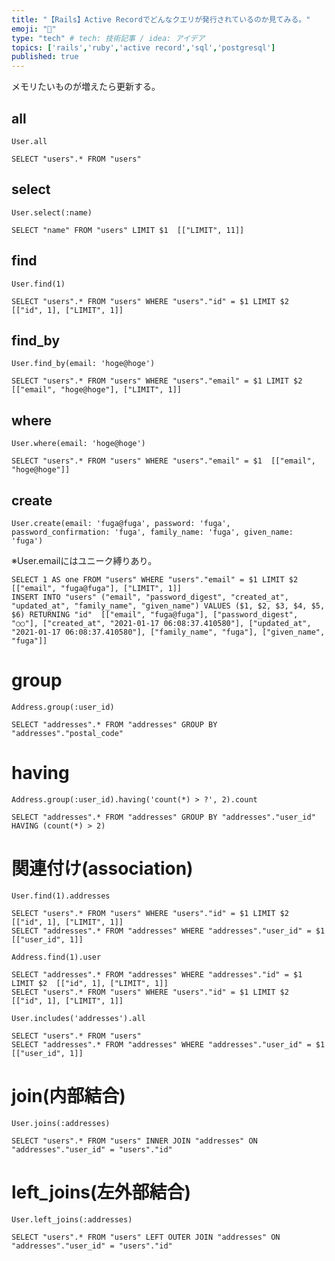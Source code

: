 ```yaml
---
title: "【Rails】Active Recordでどんなクエリが発行されているのか見てみる。"
emoji: "🌊"
type: "tech" # tech: 技術記事 / idea: アイデア
topics: ['rails','ruby','active record','sql','postgresql']
published: true
---
```

メモリたいものが増えたら更新する。
## all
```ruby:Rails
User.all
```
```sql:SQL
SELECT "users".* FROM "users"
```
## select
```ruby:Rails
User.select(:name)
```
```sql:SQL
SELECT "name" FROM "users" LIMIT $1  [["LIMIT", 11]]
```
## find
```ruby:Rails
User.find(1)
```
```sql:SQL
SELECT "users".* FROM "users" WHERE "users"."id" = $1 LIMIT $2  [["id", 1], ["LIMIT", 1]]
```
## find_by
```ruby:Rails
User.find_by(email: 'hoge@hoge')
```
```sql:SQL
SELECT "users".* FROM "users" WHERE "users"."email" = $1 LIMIT $2  [["email", "hoge@hoge"], ["LIMIT", 1]]
```
## where
```ruby:Rails
User.where(email: 'hoge@hoge')
```
```sql:SQL
SELECT "users".* FROM "users" WHERE "users"."email" = $1  [["email", "hoge@hoge"]]
```
## create
```ruby:Rails
User.create(email: 'fuga@fuga', password: 'fuga', password_confirmation: 'fuga', family_name: 'fuga', given_name: 'fuga')
```
※User.emailにはユニーク縛りあり。
```sql:SQL
SELECT 1 AS one FROM "users" WHERE "users"."email" = $1 LIMIT $2  [["email", "fuga@fuga"], ["LIMIT", 1]]
INSERT INTO "users" ("email", "password_digest", "created_at", "updated_at", "family_name", "given_name") VALUES ($1, $2, $3, $4, $5, $6) RETURNING "id"  [["email", "fuga@fuga"], ["password_digest", "○○"], ["created_at", "2021-01-17 06:08:37.410580"], ["updated_at", "2021-01-17 06:08:37.410580"], ["family_name", "fuga"], ["given_name", "fuga"]]
```
# group
```ruby:Rails
Address.group(:user_id)
```
```sql:SQL
SELECT "addresses".* FROM "addresses" GROUP BY "addresses"."postal_code"
```
# having
```ruby:Rails
Address.group(:user_id).having('count(*) > ?', 2).count
```
```sql:SQL
SELECT "addresses".* FROM "addresses" GROUP BY "addresses"."user_id" HAVING (count(*) > 2)
```
# 関連付け(association)
```ruby:Rails
User.find(1).addresses
```
```sql:SQL
SELECT "users".* FROM "users" WHERE "users"."id" = $1 LIMIT $2  [["id", 1], ["LIMIT", 1]]
SELECT "addresses".* FROM "addresses" WHERE "addresses"."user_id" = $1  [["user_id", 1]]
```
```ruby:Rails
Address.find(1).user
```
```sql:SQL
SELECT "addresses".* FROM "addresses" WHERE "addresses"."id" = $1 LIMIT $2  [["id", 1], ["LIMIT", 1]]
SELECT "users".* FROM "users" WHERE "users"."id" = $1 LIMIT $2  [["id", 1], ["LIMIT", 1]]
```
```ruby:Rails
User.includes('addresses').all
```
```sql:SQL
SELECT "users".* FROM "users"
SELECT "addresses".* FROM "addresses" WHERE "addresses"."user_id" = $1  [["user_id", 1]]
```
# join(内部結合)
```ruby:Rails
User.joins(:addresses)
```
```sql:SQL
SELECT "users".* FROM "users" INNER JOIN "addresses" ON "addresses"."user_id" = "users"."id"
```
# left_joins(左外部結合)
```ruby:Rails
User.left_joins(:addresses)
```
```sql:SQL
SELECT "users".* FROM "users" LEFT OUTER JOIN "addresses" ON "addresses"."user_id" = "users"."id"
```
